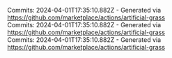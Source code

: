Commits: 2024-04-01T17:35:10.882Z - Generated via https://github.com/marketplace/actions/artificial-grass
<br>
Commits: 2024-04-01T17:35:10.882Z - Generated via https://github.com/marketplace/actions/artificial-grass
<br>
Commits: 2024-04-01T17:35:10.882Z - Generated via https://github.com/marketplace/actions/artificial-grass
<br>
